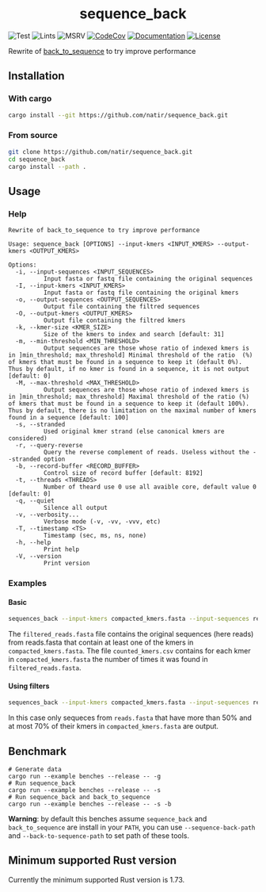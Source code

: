 <h1 style="text-align: center;">sequence_back</h1>

![Test](https://github.com/natir/sequence_back/workflows/Test/badge.svg)
![Lints](https://github.com/natir/sequence_back/workflows/Lints/badge.svg)
![MSRV](https://github.com/natir/sequence_back/workflows/MSRV/badge.svg)
[![CodeCov](https://codecov.io/gh/natir/sequence_back/branch/main/graph/badge.svg)](https://codecov.io/gh/natir/sequence_back)
[![Documentation](https://github.com/natir/sequence_back/workflows/Documentation/badge.svg)](https://natir.github.io/sequence_back/sequence_back)
[![License](https://img.shields.io/badge/license-MIT-green)](https://github.com/natir/sequence_back/blob/master/LICENSE)


Rewrite of [back_to_sequence](https://github.com/pierrepeterlongo/back_to_sequences) to try improve performance

## Installation

### With cargo

```bash
cargo install --git https://github.com/natir/sequence_back.git
```

### From source

```bash
git clone https://github.com/natir/sequence_back.git
cd sequence_back
cargo install --path .
```

## Usage

### Help

```
Rewrite of back_to_sequence to try improve performance

Usage: sequence_back [OPTIONS] --input-kmers <INPUT_KMERS> --output-kmers <OUTPUT_KMERS>

Options:
  -i, --input-sequences <INPUT_SEQUENCES>
          Input fasta or fastq file containing the original sequences
  -I, --input-kmers <INPUT_KMERS>
          Input fasta or fastq file containing the original kmers
  -o, --output-sequences <OUTPUT_SEQUENCES>
          Output file containing the filtred sequences
  -O, --output-kmers <OUTPUT_KMERS>
          Output file containing the filtred kmers
  -k, --kmer-size <KMER_SIZE>
          Size of the kmers to index and search [default: 31]
  -m, --min-threshold <MIN_THRESHOLD>
          Output sequences are those whose ratio of indexed kmers is in ]min_threshold; max_threshold] Minimal threshold of the ratio  (%) of kmers that must be found in a sequence to keep it (default 0%). Thus by default, if no kmer is found in a sequence, it is not output [default: 0]
  -M, --max-threshold <MAX_THRESHOLD>
          Output sequences are those whose ratio of indexed kmers is in ]min_threshold; max_threshold] Maximal threshold of the ratio (%) of kmers that must be found in a sequence to keep it (default 100%). Thus by default, there is no limitation on the maximal number of kmers found in a sequence [default: 100]
  -s, --stranded
          Used original kmer strand (else canonical kmers are considered)
  -r, --query-reverse
          Query the reverse complement of reads. Useless without the --stranded option
  -b, --record-buffer <RECORD_BUFFER>
          Control size of record buffer [default: 8192]
  -t, --threads <THREADS>
          Number of theard use 0 use all avaible core, default value 0 [default: 0]
  -q, --quiet
          Silence all output
  -v, --verbosity...
          Verbose mode (-v, -vv, -vvv, etc)
  -T, --timestamp <TS>
          Timestamp (sec, ms, ns, none)
  -h, --help
          Print help
  -V, --version
          Print version
```

### Examples

#### Basic

```bash
sequences_back --input-kmers compacted_kmers.fasta --input-sequences reads.fasta --output-sequences filtered_reads.fasta  --output-kmers counted_kmers.csv
```

The `filtered_reads.fasta` file contains the original sequences (here reads) from reads.fasta that contain at least one of the kmers in `compacted_kmers.fasta`.
The file `counted_kmers.csv` contains for each kmer in `compacted_kmers.fasta` the number of times it was found in `filtered_reads.fasta`.

#### Using filters

```bash
sequences_back --input-kmers compacted_kmers.fasta --input-sequences reads.fasta --output-sequences filtered_reads.fasta  --output-kmers counted_kmers.csv --min-threshold 50 --max-threshold 70
```

In this case only sequeces from `reads.fasta` that have more than 50% and at most 70% of their kmers in `compacted_kmers.fasta` are output.

## Benchmark

```
# Generate data
cargo run --example benches --release -- -g
# Run sequence_back
cargo run --example benches --release -- -s
# Run sequence_back and back_to_sequence
cargo run --example benches --release -- -s -b
```

**Warning**: by default this benches assume `sequence_back` and `back_to_sequence` are install in your `PATH`, you can use `--sequence-back-path` and `--back-to-sequence-path` to set path of these tools.

## Minimum supported Rust version

Currently the minimum supported Rust version is 1.73.
